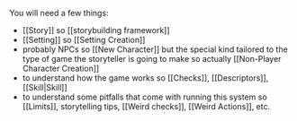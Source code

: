 You will need a few things:
- [[Story]] so [[storybuilding framework]]
- [[Setting]] so [[Setting Creation]]
- probably NPCs so [[New Character]] but the special kind tailored to the type of game the storyteller is going to make so actually [[Non-Player Character Creation]]
- to understand how the game works so [[Checks]], [[Descriptors]], [[Skill|Skill]]
- to understand some pitfalls that come with running this system so [[Limits]], storytelling tips, [[Weird checks]], [[Weird Actions]], etc.